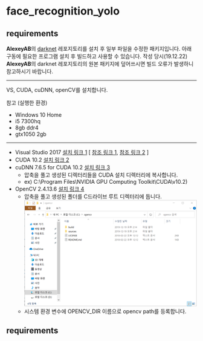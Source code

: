 # face_recognition_yolo

## requirements

**AlexeyAB**의 [darknet] 레포지토리를 설치 후 일부 파일을 수정한 패키지입니다. 아래 구동에 필요한 프로그램 설치 후 빌드하고 사용할 수 있습니다.
작성 당시(19.12.22) **AlexeyAB**의 darknet 레포지토리의 원본 패키지에 덮어쓰시면 빌드 오류가 발생하니 참고하시기 바랍니다.
*******************************************************************************
VS, CUDA, cuDNN, openCV를 설치합니다.

참고 (실행한 환경)
  - Windows 10 Home
  - i5 7300hq
  - 8gb ddr4
  - gtx1050 2gb
_________________________________________________________________________________
  - Visual Studio 2017 [설치 링크 1] [ [참조 링크 1],  [참조 링크 2] ]
  - CUDA 10.2  [설치 링크 2]
  - cuDNN 7.6.5 for CUDA 10.2  [설치 링크 3] 
    - 압축을 풀고 생성된 디렉터리들을 CUDA 설치 디렉터리에 복사합니다. 
    - ex) C:\Program Files\NVIDIA GPU Computing Toolkit\CUDA\v10.2)
  - OpenCV 2.4.13.6 [설치 링크 4]
    - 압축을 풀고 생성된 폴더를 C드라이브 루트 디렉터리에 둡니다. 
    ![a.png](./image/a.png)
    - 시스템 환경 변수에 OPENCV_DIR 이름으로 opencv path를 등록합니다.
  
[darknet]: https://github.com/AlexeyAB/darknet/
[설치 링크 1]: https://docs.microsoft.com/ko-kr/visualstudio/releasenotes/vs2017-relnotes
[설치 링크 2]: https://developer.nvidia.com/cuda-downloads
[설치 링크 3]: https://developer.nvidia.com/rdp/form/cudnn-download-survey
[설치 링크 4]: https://opencv.org/releases/

[참조 링크 1]: https://murra.tistory.com/100
[참조 링크 2]: https://todaybbs.tistory.com/2


## requirements
